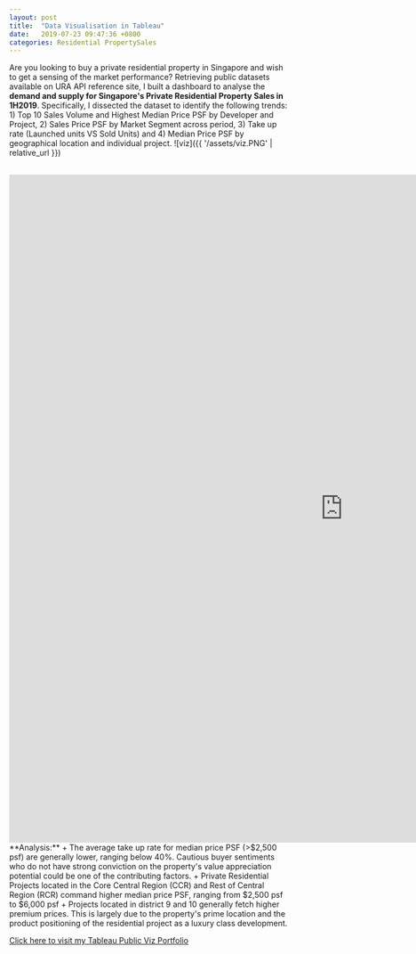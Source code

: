 ```yaml
---
layout: post
title:  "Data Visualisation in Tableau"
date:   2019-07-23 09:47:36 +0800
categories: Residential PropertySales
---
```

Are you looking to buy a private residential property in Singapore and wish to get a sensing of the market performance? Retrieving public datasets available on URA API reference site, I built a dashboard to analyse the **demand and supply for Singapore's Private Residential Property Sales in 1H2019**. Specifically, I dissected the dataset to identify the following trends: 1) Top 10 Sales Volume and Highest Median Price PSF by Developer and Project, 2) Sales Price PSF by Market Segment across period, 3) Take up rate (Launched units VS Sold Units) and 4) Median Price PSF by geographical location and individual project. ![viz]({{ '/assets/viz.PNG' | relative_url }}) 

<br>
<iframe seamless frameborder="0" src="https://public.tableau.com/views/SGPrivateResidentialPropertySales1H2019DemandSupply/SingaporePrivateResidentialPropertySales1H2019DemandvsSupply?:embed=y&:display_count=yes&:origin=viz_share_link" width = '1200' height = '1200' scrolling='yes' ></iframe>    

<br>
**Analysis:**
+ The average take up rate for median price PSF (>$2,500 psf) are generally lower, ranging below 40%. Cautious buyer sentiments who do not have strong conviction on the property's value appreciation potential could be one of the contributing factors. 
+ Private Residential Projects located in the Core Central Region (CCR) and Rest of Central Region (RCR) command higher median price PSF, ranging from $2,500 psf to $6,000 psf 
+ Projects located in district 9 and 10 generally fetch higher premium prices. This is largely due to the property's prime location and the product positioning of the residential project as a luxury class development. 
<br>

[Click here to visit my Tableau Public Viz Portfolio][tableau]


[tableau]: https://public.tableau.com/profile/jamie.lu2833#!/vizhome/SGPrivateResidentialPropertySales1H2019DemandSupply/SingaporePrivateResidentialPropertySales1H2019DemandvsSupply
[urllib]: https://docs.python.org/3/library/urllib.request.html
[BS]: https://www.crummy.com/software/BeautifulSoup/bs4/doc/

